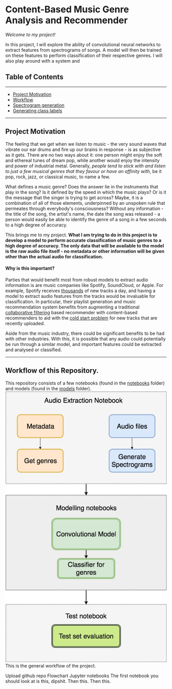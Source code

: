 # Content-Based Music Genre Analysis and Recommender

_Welcome to my project!_

In this project, I will explore the ability of convolutional neural networks to extract features from spectrograms of songs. A model will then be trained on these features to perform classification of their respective genres. I will also play around with a system and 

## Table of Contents
---

- [Project Motivation](#project-motivation)
- [Workflow](#workflow)
- [Spectrogram generation](#spec)
- [Generating class labels](#classlabels)
---

<a id='project-motivation'></a>
## Project Motivation

The feeling that we get when we listen to music - the very sound waves that vibrate our ear drums and fire up our brains in response - is as subjective as it gets. There are no two ways about it: one person might enjoy the soft and ethereal tunes of dream pop, while another would enjoy the intensity and power of industrial metal. Generally, _people tend to stick with and listen to just a few musical genres that they favour or have an affinity with_, be it pop, rock, jazz, or classical music, to name a few. 

What defines a music genre? Does the answer lie in the instruments that play in the song? Is it defined by the speed in which the music plays? Or is it the message that the singer is trying to get across? Maybe, it is a combination of all of those elements, underpinned by an unspoken rule that permeates through everybody's consciousness? Without any information - the title of the song, the artist's name, the date the song was released - a person would easily be able to identify the genre of a song in a few seconds to a high degree of accuracy.

This brings me to my project. __What I am trying to do in this project is to develop a model to perform accurate classification of music genres to a high degree of accuracy. The only data that will be available to the model is the raw audio file itself - no metadata or other information will be given other than the actual audio for classification.__

#### Why is this important?

Parties that would benefit most from robust models to extract audio information is are music companies like Spotify, SoundCloud, or Apple. For example, Spotify receives [thousands](https://expandedramblings.com/index.php/spotify-statistics/) of new tracks a day, and having a model to extract audio features from the tracks would be invaluable for classification. In particular, their playlist generation and music recommendation system benefits from augmenting a traditional [collaborative filtering](https://en.wikipedia.org/wiki/Collaborative_filtering) based recommender with content-based recommenders to aid with the [cold start problem](https://en.wikipedia.org/wiki/Cold_start) for new tracks that are recently uploaded. 

Aside from the music industry, there could be significant benefits to be had with other industries. With this, it is possible that any audio could potentially be run through a similar model, and important features could be extracted and analysed or classified.

---
<a id='workflow'></a>
## Workflow of this Repository.

This repository consists of a few notebooks (found in the [notebooks](/Notebooks) folder) and models (found in the [models](/Models) folder). 
![](/Images/notebookworkflow.jpg)
This is the general workflow of the project.







Upload github repo
Flowchart
Jupyter notebooks
The first notebook you should look at is this, dipshit. Then this. Then this.











